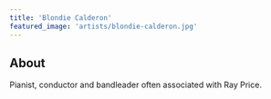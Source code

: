 ```yaml
---
title: 'Blondie Calderon'
featured_image: 'artists/blondie-calderon.jpg'
---
```


## About

Pianist, conductor and bandleader often associated with Ray Price.
